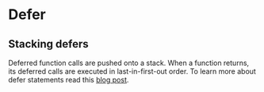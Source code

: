 # Defer
## Stacking defers
Deferred function calls are pushed onto a stack. When a function returns, its deferred calls are executed in last-in-first-out order.
To learn more about defer statements read this [blog post](https://go.dev/blog/defer-panic-and-recover).